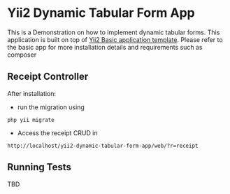 Yii2 Dynamic Tabular Form App
================================

This is a Demonstration on how to implement dynamic tabular forms.
This application is built on top of [Yii2 Basic application template](https://github.com/yiisoft/yii2-app-basic).
Please refer to the basic app for more installation details and requirements such as composer



Receipt Controller
------------

After installation:
- run the migration using
```
php yii migrate
```
- Access the receipt CRUD in
```
http://localhost/yii2-dynamic-tabular-form-app/web/?r=receipt
```

Running Tests
-----------
TBD